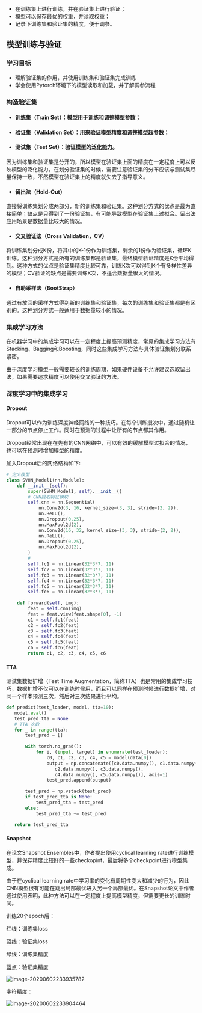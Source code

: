 - 在训练集上进行训练，并在验证集上进行验证；
- 模型可以保存最优的权重，并读取权重；
- 记录下训练集和验证集的精度，便于调参。

##  模型训练与验证

### 学习目标

- 理解验证集的作用，并使用训练集和验证集完成训练
- 学会使用Pytorch环境下的模型读取和加载，并了解调参流程

### 构造验证集

- #### 训练集（Train Set）：模型用于训练和调整模型参数；

- #### 验证集（Validation Set）：用来验证模型精度和调整模型超参数；

- #### 测试集（Test Set）：验证模型的泛化能力。

因为训练集和验证集是分开的，所以模型在验证集上面的精度在一定程度上可以反映模型的泛化能力。在划分验证集的时候，需要注意验证集的分布应该与测试集尽量保持一致，不然模型在验证集上的精度就失去了指导意义。

- #### 留出法（Hold-Out）

直接将训练集划分成两部分，新的训练集和验证集。这种划分方式的优点是最为直接简单；缺点是只得到了一份验证集，有可能导致模型在验证集上过拟合。留出法应用场景是数据量比较大的情况。

- #### 交叉验证法（Cross Validation，CV）

将训练集划分成K份，将其中的K-1份作为训练集，剩余的1份作为验证集，循环K训练。这种划分方式是所有的训练集都是验证集，最终模型验证精度是K份平均得到。这种方式的优点是验证集精度比较可靠，训练K次可以得到K个有多样性差异的模型；CV验证的缺点是需要训练K次，不适合数据量很大的情况。

- #### 自助采样法（BootStrap）

通过有放回的采样方式得到新的训练集和验证集，每次的训练集和验证集都是有区别的。这种划分方式一般适用于数据量较小的情况。

### 集成学习方法

在机器学习中的集成学习可以在一定程度上提高预测精度，常见的集成学习方法有Stacking、Bagging和Boosting，同时这些集成学习方法与具体验证集划分联系紧密。

由于深度学习模型一般需要较长的训练周期，如果硬件设备不允许建议选取留出法，如果需要追求精度可以使用交叉验证的方法。

### 深度学习中的集成学习

#### Dropout

Dropout可以作为训练深度神经网络的一种技巧。在每个训练批次中，通过随机让一部分的节点停止工作。同时在预测的过程中让所有的节点都其作用。

Dropout经常出现在在先有的CNN网络中，可以有效的缓解模型过拟合的情况，也可以在预测时增加模型的精度。

加入Dropout后的网络结构如下:

```python
# 定义模型
class SVHN_Model1(nn.Module):
    def __init__(self):
        super(SVHN_Model1, self).__init__()
        # CNN提取特征模块
        self.cnn = nn.Sequential(
            nn.Conv2d(3, 16, kernel_size=(3, 3), stride=(2, 2)),
            nn.ReLU(),
            nn.Dropout(0.25),
            nn.MaxPool2d(2),
            nn.Conv2d(16, 32, kernel_size=(3, 3), stride=(2, 2)),
            nn.ReLU(), 
            nn.Dropout(0.25),
            nn.MaxPool2d(2),
        )
        # 
        self.fc1 = nn.Linear(32*3*7, 11)
        self.fc2 = nn.Linear(32*3*7, 11)
        self.fc3 = nn.Linear(32*3*7, 11)
        self.fc4 = nn.Linear(32*3*7, 11)
        self.fc5 = nn.Linear(32*3*7, 11)
        self.fc6 = nn.Linear(32*3*7, 11)
    
    def forward(self, img):        
        feat = self.cnn(img)
        feat = feat.view(feat.shape[0], -1)
        c1 = self.fc1(feat)
        c2 = self.fc2(feat)
        c3 = self.fc3(feat)
        c4 = self.fc4(feat)
        c5 = self.fc5(feat)
        c6 = self.fc6(feat)
        return c1, c2, c3, c4, c5, c6
```

#### TTA

测试集数据扩增（Test Time Augmentation，简称TTA）也是常用的集成学习技巧，数据扩增不仅可以在训练时候用，而且可以同样在预测时候进行数据扩增，对同一个样本预测三次，然后对三次结果进行平均。

```python
def predict(test_loader, model, tta=10):
   model.eval()
   test_pred_tta = None
   # TTA 次数
   for _ in range(tta):
       test_pred = []
   
       with torch.no_grad():
           for i, (input, target) in enumerate(test_loader):
               c0, c1, c2, c3, c4, c5 = model(data[0])
               output = np.concatenate([c0.data.numpy(), c1.data.numpy(),
                  c2.data.numpy(), c3.data.numpy(),
                  c4.data.numpy(), c5.data.numpy()], axis=1)
               test_pred.append(output)
       
       test_pred = np.vstack(test_pred)
       if test_pred_tta is None:
           test_pred_tta = test_pred
       else:
           test_pred_tta += test_pred
   
   return test_pred_tta
```

#### Snapshot

在论文Snapshot Ensembles中，作者提出使用cyclical learning rate进行训练模型，并保存精度比较好的一些checkopint，最后将多个checkpoint进行模型集成。

由于在cyclical learning rate中学习率的变化有周期性变大和减少的行为，因此CNN模型很有可能在跳出局部最优进入另一个局部最优。在Snapshot论文中作者通过使用表明，此种方法可以在一定程度上提高模型精度，但需要更长的训练时间。

训练20个epoch后：

红线：训练集loss

蓝线：验证集loss

绿线：训练集精度

蓝点：验证集精度

![image-20200602233935782](C:\Users\zst\AppData\Roaming\Typora\typora-user-images\image-20200602233935782.png)

字符精度：

![image-20200602233904464](C:\Users\zst\AppData\Roaming\Typora\typora-user-images\image-20200602233904464.png)
